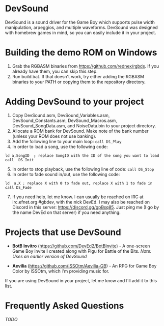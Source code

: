 # DevSound
DevSound is a sound driver for the Game Boy which supports pulse width manipulation, arpeggios, and multiple waveforms. DevSound was designed with homebrew games in mind, so you can easily include it in your project.

# Building the demo ROM on Windows
1. Grab the RGBASM binaries from https://github.com/rednex/rgbds. If you already have them, you can skip this step.
2. Run build.bat. If that doesn't work, try either adding the RGBASM binaries to your PATH or copying them to the repository directory.

# Adding DevSound to your project
1. Copy DevSound.asm, DevSound_Variables.asm, DevSound_Constants.asm, DevSound_Macros.asm, DevSound_SongData.asm, and NoiseData.bin to your project directory.
2. Allocate a ROM bank for DevSound. Make note of the bank number (unless your ROM does not use banking).
3. Add the following line to your main loop: `call DS_Play`
4. In order to load a song, use the following code:
```
ld a,SongID  ; replace SongID with the ID of the song you want to load
call  DS_Init
```
5. In order to stop playback, use the following line of code: `call DS_Stop`
6. In order to fade sound in/out, use the following code:
```
ld  a,X ; replace X with 0 to fade out, replace X with 1 to fade in
call DS_Fade
```
7. If you need help, let me know. I can usually be reached on IRC at irc.efnet.org #gbdev, with the nick DevEd. I may also be reached on Discord in this server: https://discord.gg/gpBxq85. Just ping me (I go by the name DevEd on that server) if you need anything.

# Projects that use DevSound

- **BotB Invitro** (https://github.com/DevEd2/BotBInvite) - A one-screen Game Boy invite I created along with Pigu for Battle of the Bits. *Note: Uses an earlier version of DevSound*

- **Aevilia** (https://github.com/ISSOtm/Aevilia-GB) - An RPG for Game Boy Color by ISSOtm, which I'm providing music for.

If you are using DevSound in your project, let me know and I'll add it to this list.

# Frequently Asked Questions
*TODO*
